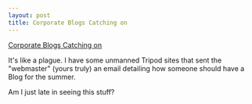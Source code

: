 ```yaml
---
layout: post
title: Corporate Blogs Catching on 
---
```

[Corporate Blogs Catching on](http://www.nytimes.com/2003/06/22/business/yourmoney/22EXLI.html?ex=1371614400&en=aa6f8754247627bf&ei=5007&partner=USERLAND) 

It's like a plague. I have some unmanned Tripod sites that sent the "webmaster" (yours truly) an email detailing how someone should have a Blog for the summer.

Am I just late in seeing this stuff?